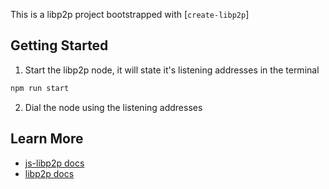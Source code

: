 This is a libp2p project bootstrapped with [`create-libp2p`]

## Getting Started

1. Start the libp2p node, it will state it's listening addresses in the terminal

```bash
npm run start
```

2. Dial the node using the listening addresses

## Learn More

- [js-libp2p docs](https://github.com/libp2p/js-libp2p)
- [libp2p docs](https://docs.libp2p.io/)

